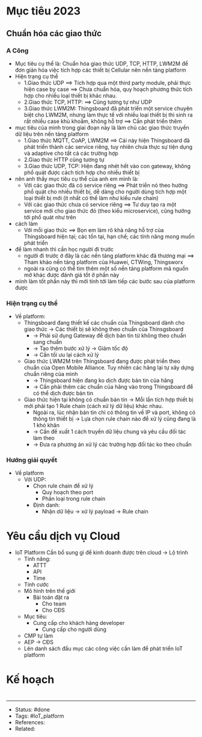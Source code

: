 # Mục tiêu 2023

## Chuẩn hóa các giao thức

### A Công
- Mục tiêu cụ thể là: Chuẩn hóa giao thức UDP, TCP, HTTP, LWM2M để đơn giản hóa việc tích hợp các thiết bị Cellular nên nền tảng platform
- Hiện trạng cụ thể
	- 1.Giao thức UDP ==> Tích hợp qua một third party module, phải thực hiện case by case ==> Chưa chuẩn hóa, quy hoạch phương thức tích hợp cho nhiều loại thiết bị khác nhau.
	- 2.Giao thức TCP, HTTP: ==> Cũng tương tự như UDP
	- 3.Giao thức LWM2M: Thingsboard đã phát triển một service chuyên biệt cho LWM2M, nhưng làm thực tế với nhiều loại thiết bị thì sinh ra rất nhiều case khù khoằm, không hỗ trợ ==> Cần phát triển thêm
- mục tiêu của mình trong giai đoạn này là làm chủ các giao thức truyền dữ liệu trên nền tảng platform
	- 1.Giao thức MQTT, CoAP, LWM2M ==> Cái này hiện Thingsboard đã phát triển thành các service riêng, tuy nhiên chưa thực sự tiện dụng và adaptive cho tất cả các trường hợp
	- 2.Giao thức HTTP cũng tương tự
	- 3.Giao thức UDP, TCP: Hiện đang nhét hết vào con gateway, không phổ quát được cách tích hợp cho nhiều thiết bị
- nên anh thấy mục tiêu cụ thể của anh em mình là:
	- Với các giao thức đã có service riêng ==> Phát triển nó theo hướng phổ quát cho nhiều thiết bị, dễ dàng cho người dùng tích hợp một loại thiết bị mới (ít nhất có thể làm như kiểu rule chain)
	- Với các giao thức chưa có service riêng ==> Tư duy tạo ra một service mới cho giao thức đó (theo kiểu microservice), cũng hướng tới phổ quát như trên
- cách làm
	- Với mỗi giao thức ==> Bọn em làm rõ khả năng hỗ trợ của Thingsboard hiện tại; các tồn tại, hạn chế; các tính năng mong muốn phát triển
- để làm nhanh thì cần học người đi trước
	- người đi trước ở đây là các nền tảng platform khác đã thương mại ==> Tham khảo nền tảng platform của Huawei, CTWing, Thingsworx
	- ngoài ra cũng có thể tìm thêm một số nền tảng platform mã nguồn mở khác được đánh giá tốt ở phần này
- mình làm tốt phần này thì mới tính tới làm tiếp các bước sau của platform được

### Hiện trạng cụ thể
- Về platform:
	- Thingsboard đang thiết kế các chuẩn của Thingsboard dành cho giao thức -> Các thiết bị sẽ không theo chuẩn của Thinsgsboard
		- -> Phải sử dụng Gateway để dịch bản tin từ không theo chuẩn sang chuẩn
		- -> Tạo thêm bước xử lý -> Giảm tốc độ
		- -> Cần tối ưu lại cách xử lý
	- Giao thức LWM2M trên Thingsboard đang được phát triển theo chuẩn của Open Mobile Alliance. Tuy nhiên các hãng lại tự xây dựng chuẩn riêng của mình
		- -> Thingsboard hiện đang ko dịch được bản tin của hãng
		- -> Cần phải thêm các chuẩn của hãng vào trong Thingsboard để có thể dịch được bản tin
	- Giao thức hiện tại không có chuẩn bản tin -> Mỗi lần tích hợp thiết bị mới phải tạo 1 Rule chain (cách xử lý dữ liệu) khác nhau.
		- Ngoài ra, lúc nhận bản tin chỉ có thông tin về IP và port, không có thông tin thiết bị -> Lựa chọn rule chain nào để xử lý cũng đang là 1 khó khăn
		- -> Cần đề xuất 1 cách truyền dữ liệu chung và yêu cầu đối tác làm theo
		- -> Đưa ra phương án xử lý các trường hợp đối tác ko theo chuẩn

### Hướng giải quyết
- Về platform
	- Với UDP:
		- Chọn rule chain để xử lý
			- Quy hoạch theo port
			- Phân loại trong rule chain
		- Định danh:
			- Nhận dữ liệu -> xử lý payload -> Rule chain

##


# Yêu cầu dịch vụ Cloud
- IoT Platform Cần bổ sung gì để kinh doanh được trên cloud -> Lộ trình
	- Tính năng:
		- ATTT
		- API
		- Time
	- Tính cước
	- Mô hình trên thế giới
		- Bài toán đặt ra
			- Cho team
			- Cho CĐS
	- Mục tiêu:
		- Cung cấp cho khách hàng developer
			- Cung cấp cho người dùng
	- CMP tự làm
	- AEP -> CĐS
	- Lên danh sách đầu mục các công việc cần làm để phát triển IoT platform

# Kế hoạch

#
---
- Status: #done
- Tags: #IoT_platform
- References:
- Related:
